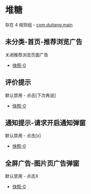 # 堆糖

存在 4 规则组 - [com.duitang.main](/src/apps/com.duitang.main.ts)

## 未分类-首页-推荐浏览广告

关闭推荐浏览页面广告

- [快照-0](https://i.gkd.li/i/13202725)

## 评价提示

默认禁用 - 点击[下次再说]

- [快照-0](https://i.gkd.li/i/14273094)

## 通知提示-请求开启通知弹窗

默认禁用 - 点击[x]

- [快照-0](https://i.gkd.li/i/14273121)

## 全屏广告-图片页广告弹窗

默认禁用 - 点击X

- [快照-0](https://i.gkd.li/i/13997011)
